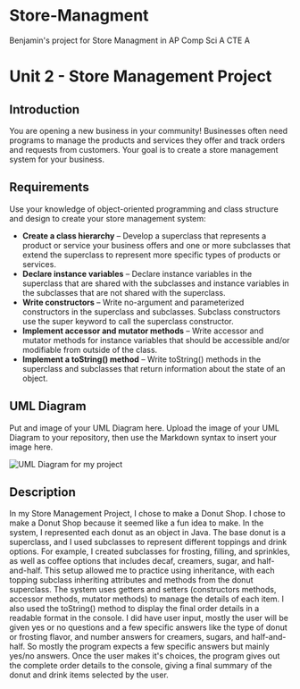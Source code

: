 # Store-Managment
Benjamin's project for Store Managment in AP Comp Sci A CTE A 
# Unit 2 - Store Management Project

## Introduction

You are opening a new business in your community! Businesses often need programs to manage the products and services they offer and track orders and requests from customers. Your goal is to create a store management system for your business.

## Requirements

Use your knowledge of object-oriented programming and class structure and design to create your store management system:
- **Create a class hierarchy** – Develop a superclass that represents a product or service your business offers and one or more subclasses that extend the superclass to represent more specific types of products or services.
- **Declare instance variables** – Declare instance variables in the superclass that are shared with the subclasses and instance variables in the subclasses that are not shared with the superclass.
- **Write constructors** – Write no-argument and parameterized constructors in the superclass and subclasses. Subclass constructors use the super keyword to call the superclass constructor.
- **Implement accessor and mutator methods** – Write accessor and mutator methods for instance variables that should be accessible and/or modifiable from outside of the class.
- **Implement a toString() method** – Write toString() methods in the superclass and subclasses that return information about the state of an object.

## UML Diagram

Put and image of your UML Diagram here. Upload the image of your UML Diagram to your repository, then use the Markdown syntax to insert your image here.

![UML Diagram for my project](<img src="blob:chrome-untrusted://media-app/26dd9327-8fb8-4d00-a09e-c0de610dd8a8" alt="Copy of UML Diagram.png"/>)

## Description
In my Store Management Project, I chose to make a Donut Shop. I chose to make a Donut Shop because it seemed like a fun idea to make. In the system, I represented each donut as an object in Java. The base donut is a superclass, and I used subclasses to represent different toppings and drink options. For example, I created subclasses for frosting, filling, and sprinkles, as well as coffee options that includes decaf, creamers, sugar, and half-and-half. This setup allowed me to practice using inheritance, with each topping subclass inheriting attributes and methods from the donut superclass. The system uses getters and setters (constructors methods, accessor methods, mutator methods) to manage the details of each item. I also used the toString() method to display the final order details in a readable format in the console. I did have user input, mostly the user will be given yes or no questions and a few specific answers like the type of donut or frosting flavor, and number answers for creamers, sugars, and half-and-half. So mostly the program expects a few specific answers but mainly yes/no answers. Once the user makes it's choices, the program gives out the complete order details to the console, giving a final summary of the donut and drink items selected by the user.